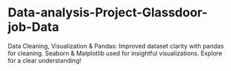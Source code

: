 # Data-analysis-Project-Glassdoor-job-Data
Data Cleaning, Visualization &amp; Pandas: Improved dataset clarity with pandas for cleaning. Seaborn &amp; Matplotlib used for insightful visualizations. Explore for a clear understanding!
